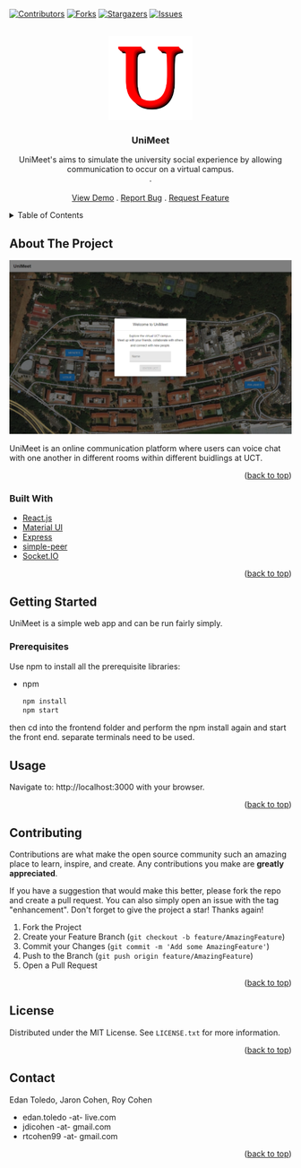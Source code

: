 <div id="top"></div>

[![Contributors][contributors-shield]][contributors-url]
[![Forks][forks-shield]][forks-url]
[![Stargazers][stars-shield]][stars-url]
[![Issues][issues-shield]][issues-url]

<!-- PROJECT LOGO -->
<br />
<div align="center">
  <a href="https://github.com/jaronsgit/UniMeet">
    <img src="images/UniMeet.png" alt="Logo" width="150" height="150">
  </a>

  <h3 align="center">UniMeet</h3>

  <p align="center">
    UniMeet's aims to simulate the university social experience by allowing communication to occur on a virtual campus.
    <br />
    .
    <br />
    <br />
    <a href="http://unimeet.herokuapp.com/">View Demo</a>
    .
    <a href="https://github.com/jaronsgit/UniMeet/issues">Report Bug</a>
    .
    <a href="https://github.com/jaronsgit/UniMeet/issues">Request Feature</a>
  </p>
</div>



<!-- TABLE OF CONTENTS -->
<details>
  <summary>Table of Contents</summary>
  <ol>
    <li>
      <a href="#about-the-project">About The Project</a>
      <ul>
        <li><a href="#built-with">Built With</a></li>
      </ul>
    </li>
    <li>
      <a href="#getting-started">Getting Started</a>
      <ul>
        <li><a href="#prerequisites">Prerequisites</a></li>
      </ul>
    </li>
    <li><a href="#usage">Usage</a></li>
    <li><a href="#roadmap">Roadmap</a></li>
    <li><a href="#contributing">Contributing</a></li>
    <li><a href="#license">License</a></li>
    <li><a href="#contact">Contact</a></li>
  </ol>
</details>



<!-- ABOUT THE PROJECT -->
## About The Project

[![Product Name Screen Shot][product-screenshot]](http://unimeet.herokuapp.com/)

UniMeet is an online communication platform where users can voice chat with one another in different rooms within different buidlings at UCT.

<p align="right">(<a href="#top">back to top</a>)</p>



### Built With

* [React.js](https://reactjs.org/)
* [Material UI](https://mui.com/)
* [Express](https://expressjs.com/)
* [simple-peer](https://github.com/feross/simple-peer)
* [Socket.IO](https://socket.io/)

<p align="right">(<a href="#top">back to top</a>)</p>


<!-- GETTING STARTED -->
## Getting Started

UniMeet is a simple web app and can be run fairly simply. 

### Prerequisites

Use npm to install all the prerequisite libraries:
* npm
  ```sh
  npm install
  npm start
  ```

then cd into the frontend folder and perform the npm install again and start the front end. separate terminals need to be used. 

<!-- USAGE EXAMPLES -->
## Usage

Navigate to: http://localhost:3000 with your browser.

<p align="right">(<a href="#top">back to top</a>)</p>


<!-- CONTRIBUTING -->
## Contributing

Contributions are what make the open source community such an amazing place to learn, inspire, and create. Any contributions you make are **greatly appreciated**.

If you have a suggestion that would make this better, please fork the repo and create a pull request. You can also simply open an issue with the tag "enhancement".
Don't forget to give the project a star! Thanks again!

1. Fork the Project
2. Create your Feature Branch (`git checkout -b feature/AmazingFeature`)
3. Commit your Changes (`git commit -m 'Add some AmazingFeature'`)
4. Push to the Branch (`git push origin feature/AmazingFeature`)
5. Open a Pull Request

<p align="right">(<a href="#top">back to top</a>)</p>



<!-- LICENSE -->
## License

Distributed under the MIT License. See `LICENSE.txt` for more information.

<p align="right">(<a href="#top">back to top</a>)</p>



<!-- CONTACT -->
## Contact

Edan Toledo, Jaron Cohen, Roy Cohen
- edan.toledo -at- live.com
- jdicohen -at- gmail.com
- rtcohen99 -at- gmail.com

<p align="right">(<a href="#top">back to top</a>)</p>


<!-- MARKDOWN LINKS & IMAGES -->
[contributors-shield]: https://img.shields.io/github/contributors/jaronsgit/UniMeet.svg?style=for-the-badge
[contributors-url]: https://github.com/jaronsgit/UniMeet/graphs/contributors
[forks-shield]: https://img.shields.io/github/forks/jaronsgit/UniMeet.svg?style=for-the-badge
[forks-url]: https://github.com/jaronsgit/UniMeet/network/members
[stars-shield]: https://img.shields.io/github/stars/jaronsgit/UniMeet.svg?style=for-the-badge
[stars-url]: https://github.com/jaronsgit/UniMeet//stargazers
[issues-shield]: https://img.shields.io/github/issues/jaronsgit/UniMeet.svg?style=for-the-badge
[issues-url]: https://github.com/jaronsgit/UniMeet//issues
[product-screenshot]: images/screenshot.png
